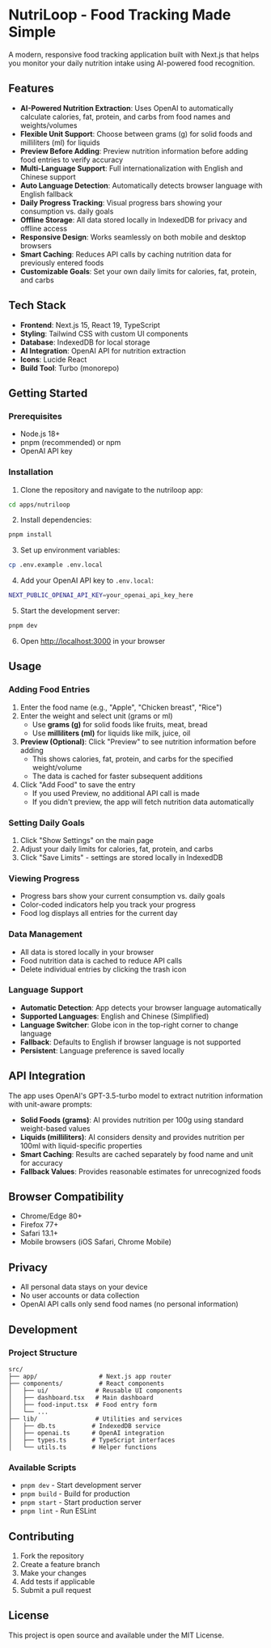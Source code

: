 # NutriLoop - Food Tracking Made Simple

A modern, responsive food tracking application built with Next.js that helps you monitor your daily nutrition intake using AI-powered food recognition.

## Features

- **AI-Powered Nutrition Extraction**: Uses OpenAI to automatically calculate calories, fat, protein, and carbs from food names and weights/volumes
- **Flexible Unit Support**: Choose between grams (g) for solid foods and milliliters (ml) for liquids
- **Preview Before Adding**: Preview nutrition information before adding food entries to verify accuracy
- **Multi-Language Support**: Full internationalization with English and Chinese support
- **Auto Language Detection**: Automatically detects browser language with English fallback
- **Daily Progress Tracking**: Visual progress bars showing your consumption vs. daily goals
- **Offline Storage**: All data stored locally in IndexedDB for privacy and offline access
- **Responsive Design**: Works seamlessly on both mobile and desktop browsers
- **Smart Caching**: Reduces API calls by caching nutrition data for previously entered foods
- **Customizable Goals**: Set your own daily limits for calories, fat, protein, and carbs

## Tech Stack

- **Frontend**: Next.js 15, React 19, TypeScript
- **Styling**: Tailwind CSS with custom UI components
- **Database**: IndexedDB for local storage
- **AI Integration**: OpenAI API for nutrition extraction
- **Icons**: Lucide React
- **Build Tool**: Turbo (monorepo)

## Getting Started

### Prerequisites

- Node.js 18+
- pnpm (recommended) or npm
- OpenAI API key

### Installation

1. Clone the repository and navigate to the nutriloop app:
```bash
cd apps/nutriloop
```

2. Install dependencies:
```bash
pnpm install
```

3. Set up environment variables:
```bash
cp .env.example .env.local
```

4. Add your OpenAI API key to `.env.local`:
```bash
NEXT_PUBLIC_OPENAI_API_KEY=your_openai_api_key_here
```

5. Start the development server:
```bash
pnpm dev
```

6. Open [http://localhost:3000](http://localhost:3000) in your browser

## Usage

### Adding Food Entries
1. Enter the food name (e.g., "Apple", "Chicken breast", "Rice")
2. Enter the weight and select unit (grams or ml)
   - Use **grams (g)** for solid foods like fruits, meat, bread
   - Use **milliliters (ml)** for liquids like milk, juice, oil
3. **Preview (Optional)**: Click "Preview" to see nutrition information before adding
   - This shows calories, fat, protein, and carbs for the specified weight/volume
   - The data is cached for faster subsequent additions
4. Click "Add Food" to save the entry
   - If you used Preview, no additional API call is made
   - If you didn't preview, the app will fetch nutrition data automatically

### Setting Daily Goals
1. Click "Show Settings" on the main page
2. Adjust your daily limits for calories, fat, protein, and carbs
3. Click "Save Limits" - settings are stored locally in IndexedDB

### Viewing Progress
- Progress bars show your current consumption vs. daily goals
- Color-coded indicators help you track your progress
- Food log displays all entries for the current day

### Data Management
- All data is stored locally in your browser
- Food nutrition data is cached to reduce API calls
- Delete individual entries by clicking the trash icon

### Language Support
- **Automatic Detection**: App detects your browser language automatically
- **Supported Languages**: English and Chinese (Simplified)
- **Language Switcher**: Globe icon in the top-right corner to change language
- **Fallback**: Defaults to English if browser language is not supported
- **Persistent**: Language preference is saved locally

## API Integration

The app uses OpenAI's GPT-3.5-turbo model to extract nutrition information with unit-aware prompts:

- **Solid Foods (grams)**: AI provides nutrition per 100g using standard weight-based values
- **Liquids (milliliters)**: AI considers density and provides nutrition per 100ml with liquid-specific properties
- **Smart Caching**: Results are cached separately by food name and unit for accuracy
- **Fallback Values**: Provides reasonable estimates for unrecognized foods

## Browser Compatibility

- Chrome/Edge 80+
- Firefox 77+
- Safari 13.1+
- Mobile browsers (iOS Safari, Chrome Mobile)

## Privacy

- All personal data stays on your device
- No user accounts or data collection
- OpenAI API calls only send food names (no personal information)

## Development

### Project Structure
```
src/
├── app/                 # Next.js app router
├── components/          # React components
│   ├── ui/             # Reusable UI components
│   ├── dashboard.tsx   # Main dashboard
│   ├── food-input.tsx  # Food entry form
│   └── ...
├── lib/                # Utilities and services
│   ├── db.ts          # IndexedDB service
│   ├── openai.ts      # OpenAI integration
│   ├── types.ts       # TypeScript interfaces
│   └── utils.ts       # Helper functions
```

### Available Scripts

- `pnpm dev` - Start development server
- `pnpm build` - Build for production
- `pnpm start` - Start production server
- `pnpm lint` - Run ESLint

## Contributing

1. Fork the repository
2. Create a feature branch
3. Make your changes
4. Add tests if applicable
5. Submit a pull request

## License

This project is open source and available under the MIT License.
